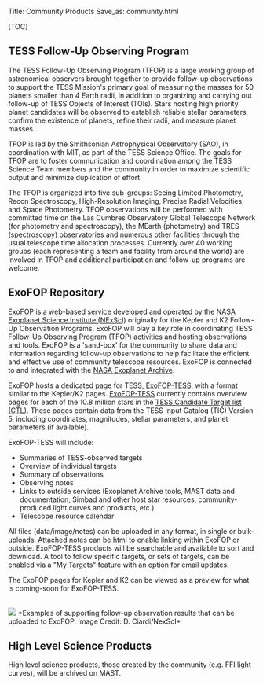 Title: Community Products
Save_as: community.html

[TOC]


## TESS Follow-Up Observing Program 
The TESS Follow-Up Observing Program (TFOP) is a large working group of astronomical observers brought together to provide follow-up observations to support the TESS Mission's primary goal of measuring the masses for 50 planets smaller than 4 Earth radii, in addition to organizing and carrying out follow-up of TESS Objects of Interest (TOIs). Stars hosting high priority planet candidates will be observed to establish reliable stellar parameters, confirm the existence of planets, refine their radii, and measure planet masses. 

TFOP is led by the Smithsonian Astrophysical Observatory (SAO), in coordination with MIT, as part of the TESS Science Office. The goals for TFOP are to foster communication and coordination among the TESS Science Team members and the community in order to maximize scientific output and minimize duplication of effort. 


The TFOP is organized into five sub-groups: Seeing Limited Photometry, Recon Spectroscopy, High-Resolution Imaging, Precise Radial Velocities, and Space Photometry. TFOP observations will be performed with committed time on the Las Cumbres Observatory Global Telescope Network (for photometry and spectroscopy), the MEarth (photometry) and TRES (spectroscopy) observatories and numerous other facilities through the usual telescope time allocation processes. Currently over 40 working groups (each representing a team and facility from around the world) are involved in TFOP and additional participation and follow-up programs are welcome. 


## ExoFOP Repository
[ExoFOP](https://exofop.ipac.caltech.edu/) is a web-based service developed and operated by the [NASA Exoplanet Science Institute (NExScI)](http://nexsci.caltech.edu) originally for the Kepler and K2 Follow-Up Observation Programs. ExoFOP will play a key role in coordinating TESS Follow-Up Observing Program (TFOP) activities and hosting observations and tools. ExoFOP is a 'sand-box' for the community to share data and information regarding follow-up observations to help facilitate the efficient and effective use of community telescope resources. ExoFOP is connected to and integrated with the [NASA Exoplanet Archive](https://exoplanetarchive.ipac.caltech.edu).

ExoFOP hosts a dedicated page for TESS, [ExoFOP-TESS](https://exofop.ipac.caltech.edu/tess/), with a format similar to the Kepler/K2 pages. [ExoFOP-TESS](https://exofop.ipac.caltech.edu/tess/) currently contains overview pages for each of the 10.8 million stars in the [TESS Candidate Target list (CTL)](proposing-investigations.html#candidate-target-list-ctl). These pages contain data from the TESS Input Catalog (TIC) Version 5, including coordinates, magnitudes, stellar parameters, and planet parameters (if available). 

ExoFOP-TESS will include:

* Summaries of TESS-observed targets
* Overview of individual targets
* Summary of observations
* Observing notes
* Links to outside services (Exoplanet Archive tools, MAST data and documentation, Simbad and other host star resources, community-produced light curves and products, etc.)
* Telescope resource calendar

All files (data/image/notes) can be uploaded in any format, in single or bulk-uploads. Attached notes can be html to enable linking within ExoFOP or outside. ExoFOP-TESS products will be searchable and available to sort and download. A tool to follow specific targets, or sets of targets, can be enabled via a "My Targets" feature with an option for email updates.

The ExoFOP pages for Kepler and K2 can be viewed as a preview for what is coming-soon for ExoFOP-TESS.

<br/>
<img class="img-responsive" style="max-width:67%;" src="images/data/exoFOP_figures.png">
*Examples of supporting follow-up observation results that can be uploaded to ExoFOP. Image Credit: D. Ciardi/NexScI*
<br/>




## High Level Science Products

High level science products, those created by the community (e.g. FFI light curves), will be archived on MAST.
